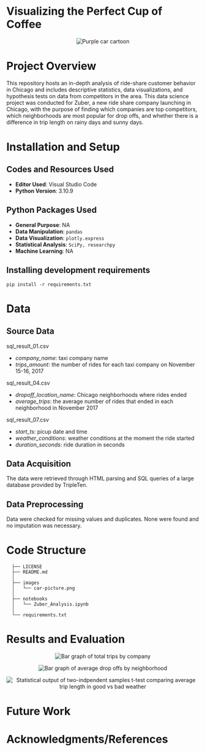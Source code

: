 # Visualizing the Perfect Cup of Coffee

<p align="center">
  <img src="https://github.com/kellyshreeve/Zuber_Rides_Analysis/blob/main/images/carimage.png" 
  alt="Purple car cartoon">
</p>

# Project Overview

This repository hosts an in-depth analysis of ride-share customer behavior in Chicago and includes descriptive statistics, data visualizations, and hypothesis tests on data from competitors in the area. This data science project was conducted for Zuber, a new ride share company launching in Chicago, with the purpose of finding which companies are top competitors, which neighborhoods are most popular for drop offs, and whether there is a difference in trip length on rainy days and sunny days.

# Installation and Setup

## Codes and Resources Used

  - <b>Editor Used</b>: Visual Studio Code
  - <b>Python Version</b>: 3.10.9

## Python Packages Used

  - <b>General Purpose</b>: NA
  - <b>Data Manipulation</b>: ```pandas```
  - <b>Data Visualization</b>: ```plotly.express```
  - <b>Statistical Analysis</b>: ```SciPy, researchpy```
  - <b>Machine Learning</b>: NA

## Installing development requirements

```pip install -r requirements.txt```

# Data

## Source Data

sql_result_01.csv
  * *company_name*: taxi company name
  * *trips_amount*: the number of rides for each taxi company on November 15-16, 2017  

sql_result_04.csv
  * *dropoff_location_name*: Chicago neighborhoods where rides ended
  * *average_trips*: the average number of rides that ended in each neighborhood in November 2017  

sql_result_07.csv
  * *start_ts*: picup date and time
  * *weather_conditions*: weather conditions at the moment the ride started
  * *duration_seconds*: ride duration in seconds

## Data Acquisition

The data were retrieved through HTML parsing and SQL queries of a large database provided by TripleTen. 

## Data Preprocessing

Data were checked for missing values and duplicates. None were found and no imputation was necessary.
 
# Code Structure
```
  ├── LICENSE
  ├── README.md          
  │
  ├── images
  │   └── car-picture.png    
  │
  ├── notebooks  
  │   └── Zuber_Analysis.ipynb 
  │
  └── requirements.txt  
```

# Results and Evaluation

<p align="center">
  <img src="https://github.com/kellyshreeve/Zuber_Rides_Analysis/blob/main/images/trips-company.png" 
  alt="Bar graph of total trips by company">
</p>

<p align="center">
  <img src="https://github.com/kellyshreeve/Zuber_Rides_Analysis/blob/main/images/drop-offs.png" 
  alt="Bar graph of average drop offs by neighborhood">
</p>

<p align="center">
  <img src="https://github.com/kellyshreeve/Zuber_Rides_Analysis/blob/main/images/hypothesis-test.png" 
  alt="Statistical output of two-indpendent samples t-test comparing average trip length in good vs bad weather">
</p>

# Future Work

# Acknowledgments/References

